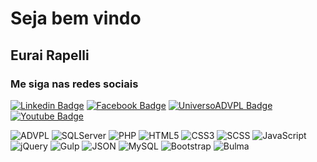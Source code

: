 
<p align="center">
	<h1>Seja bem vindo</h1>
</p>

<p align="center">
  <h2>Eurai Rapelli</h2>
</p>


<p align="center">
  <h3><b>Me siga nas redes sociais</b></h3>

  [![Linkedin Badge](https://img.shields.io/badge/-LinkedIn-blue?style=flat-square&logo=Linkedin&logoColor=white&link=https://www.linkedin.com/in/eurairapelli/)](https://www.linkedin.com/in/eurairapelli/)
  [![Facebook Badge](	https://img.shields.io/badge/facebook-%231877F2.svg?&style=flat-square&logo=facebook&logoColor=white)](https://www.facebook.com/UniversoADVPL/)
  [![UniversoADVPL Badge](https://img.shields.io/static/v1?label=&message=UniversoADVPL&&color=blueviolet&link=https://www.linkedin.com/in/eurairapelli/)](https://www.universoadvpl.com.br/)
  [![Youtube Badge](https://img.shields.io/static/v1?label=&message=Youtube&&color=red&link=https://www.youtube.com/user/UniversoADVPL?sub_confirmation=1/)](https://www.youtube.com/user/UniversoADVPL?sub_confirmation=1/)
</p>



<p align="left">
  <img alt="ADVPL" src="https://img.shields.io/static/v1?label=&message=ADVPL&&color=sucess" title="ADVPL" />
	<img alt="SQLServer" src="https://img.shields.io/static/v1?label=&message=SQLServer&&color=sucess" title="SQLServer" />
  <img alt="PHP" src="https://img.shields.io/static/v1?label=&message=PHP&&color=blue" title="PHP" />

  <img alt="HTML5" src="https://img.shields.io/badge/-HTML-fff?style=plastic&logo=HTML5" title="HTML5" />
	<img alt="CSS3" src="https://img.shields.io/badge/-CSS-fff?style=plastic&logo=CSS3&logoColor=1572B6" title="CSS3" />
	<img alt="SCSS" src="https://img.shields.io/static/v1?label=&message=SCSS&&color=white" title="SCSS" />
	<img alt="JavaScript" src="https://img.shields.io/badge/-JavaScript-fff?fff&style=plastic&logo=javascript&logoColor=f7ab00" title="JavaScript" />
	<img alt="jQuery" src="https://img.shields.io/badge/-jQuery-fff?style=plastic&logo=jquery&logoColor=4878a0" title="jQuery" />
	<img alt="Gulp" src="https://img.shields.io/static/v1?label=&message=Gulp&&color=white" title="Gulp" />
	<img alt="JSON" src="https://img.shields.io/badge/-JSON-fff?style=plastic&logo=json&logoColor=1a1a1a" title="JSON" />
  <img alt="MySQL" src="https://img.shields.io/badge/-MySQL-fff?style=plastic&logoColor=00758f&logo=mysql" title="MySQL" />
	<img alt="Bootstrap" src="https://img.shields.io/badge/-Bootstrap-fff?style=plastic&logo=bootstrap&logoColor=563D7C" title="Bootstrap" />
	<img alt="Bulma" src="https://img.shields.io/static/v1?label=&message=Bulma&&color=white" title="Bulma" />
</p>

<!--
**eurairapelli/eurairapelli** is a ✨ _special_ ✨ repository because its `README.md` (this file) appears on your GitHub profile.

Here are some ideas to get you started:

- 🔭 I’m currently working on ...
- 🌱 I’m currently learning ...
- 👯 I’m looking to collaborate on ...
- 🤔 I’m looking for help with ...
- 💬 Ask me about ...
- 📫 How to reach me: ...
- 😄 Pronouns: ...
- ⚡ Fun fact: ...
-->
